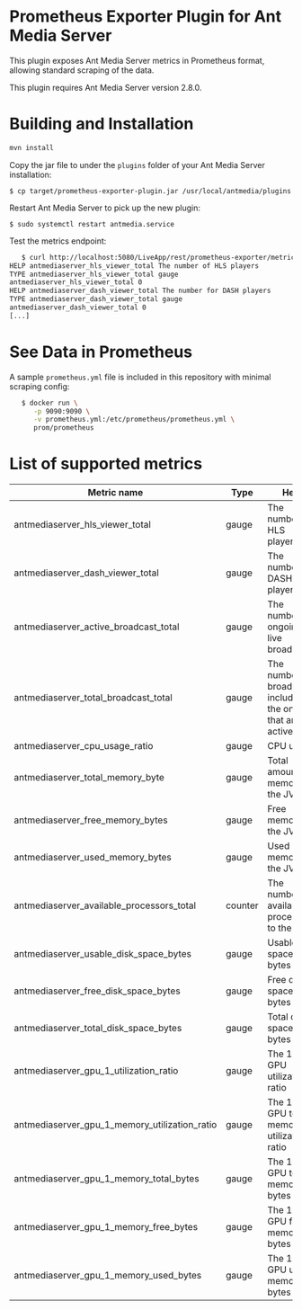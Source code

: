 # Prometheus Exporter Plugin for Ant Media Server

This plugin exposes Ant Media Server metrics in Prometheus format,
allowing standard scraping of the data.

This plugin requires Ant Media Server version 2.8.0.

# Building and Installation

  ```sh
  mvn install
  ```

Copy the jar file to under the `plugins` folder of your Ant Media Server installation:

    $ cp target/prometheus-exporter-plugin.jar /usr/local/antmedia/plugins

Restart Ant Media Server to pick up the new plugin:

    $ sudo systemctl restart antmedia.service

Test the metrics endpoint:

```sh
   $ curl http://localhost:5080/LiveApp/rest/prometheus-exporter/metrics
HELP antmediaserver_hls_viewer_total The number of HLS players
TYPE antmediaserver_hls_viewer_total gauge
antmediaserver_hls_viewer_total 0
HELP antmediaserver_dash_viewer_total The number for DASH players
TYPE antmediaserver_dash_viewer_total gauge
antmediaserver_dash_viewer_total 0
[...]
```

# See Data in Prometheus

A sample `prometheus.yml` file is included in this repository with minimal scraping config:

```sh
   $ docker run \
      -p 9090:9090 \
      -v prometheus.yml:/etc/prometheus/prometheus.yml \
      prom/prometheus
```

# List of supported metrics

| Metric name                                   | Type    | Help                                                             |
|-----------------------------------------------|---------|------------------------------------------------------------------|
| antmediaserver_hls_viewer_total               | gauge   | The number of HLS players                                        |
| antmediaserver_dash_viewer_total              | gauge   | The number for DASH players                                      |
| antmediaserver_active_broadcast_total         | gauge   | The number of ongoing live broadcasts                            |
| antmediaserver_total_broadcast_total          | gauge   | The number of broadcasts, including the ones that are not active |
| antmediaserver_cpu_usage_ratio                | gauge   | CPU usage                                                        |
| antmediaserver_total_memory_byte              | gauge   | Total amount of memory in the JVM                                |
| antmediaserver_free_memory_bytes              | gauge   | Free memory in the JVM                                           |
| antmediaserver_used_memory_bytes              | gauge   | Used memory in the JVM                                           |
| antmediaserver_available_processors_total     | counter | The number of available processors to the JVM                    |
| antmediaserver_usable_disk_space_bytes        | gauge   | Usable disk space in bytes                                       |
| antmediaserver_free_disk_space_bytes          | gauge   | Free disk space in bytes                                         |
| antmediaserver_total_disk_space_bytes         | gauge   | Total disk space in bytes                                        |
| antmediaserver_gpu_1_utilization_ratio        | gauge   | The 1st GPU utilization ratio                                    |
| antmediaserver_gpu_1_memory_utilization_ratio | gauge   | The 1st GPU total memory utilization ratio                       |
| antmediaserver_gpu_1_memory_total_bytes       | gauge   | The 1st GPU total memory in bytes                                |
| antmediaserver_gpu_1_memory_free_bytes        | gauge   | The 1st GPU free memory in bytes                                 |
| antmediaserver_gpu_1_memory_used_bytes        | gauge   | The 1st GPU used memory in bytes                                 |
